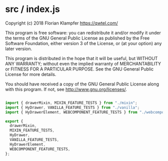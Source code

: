 # src / index.js
Copyright (c) 2018 Florian Klampfer <https://qwtel.com/>

This program is free software: you can redistribute it and/or modify
it under the terms of the GNU General Public License as published by
the Free Software Foundation, either version 3 of the License, or
(at your option) any later version.

This program is distributed in the hope that it will be useful,
but WITHOUT ANY WARRANTY; without even the implied warranty of
MERCHANTABILITY or FITNESS FOR A PARTICULAR PURPOSE.  See the
GNU General Public License for more details.

You should have received a copy of the GNU General Public License
along with this program.  If not, see <http://www.gnu.org/licenses/>.


```js

import { drawerMixin, MIXIN_FEATURE_TESTS } from "./mixin";
import { HyDrawer, VANILLA_FEATURE_TESTS } from "./vanilla";
import { HyDrawerElement, WEBCOMPONENT_FEATURE_TESTS } from "./webcomponent";

export {
  drawerMixin,
  MIXIN_FEATURE_TESTS,
  HyDrawer,
  VANILLA_FEATURE_TESTS,
  HyDrawerElement,
  WEBCOMPONENT_FEATURE_TESTS,
};
```


